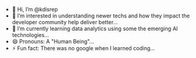 - 👋 Hi, I’m @kdisrep
- 👀 I’m interested in understanding newer techs and how they impact the developer community help deliver better...
- 🌱 I’m currently learning data analytics using some the emerging AI technologies...
- 😄 Pronouns: A "Human Being"...
- ⚡ Fun fact: There was no google when I learned coding...

<!---
kdisrep/kdisrep is a ✨ special ✨ repository because its `README.md` (this file) appears on your GitHub profile.
You can click the Preview link to take a look at your changes.
--->
